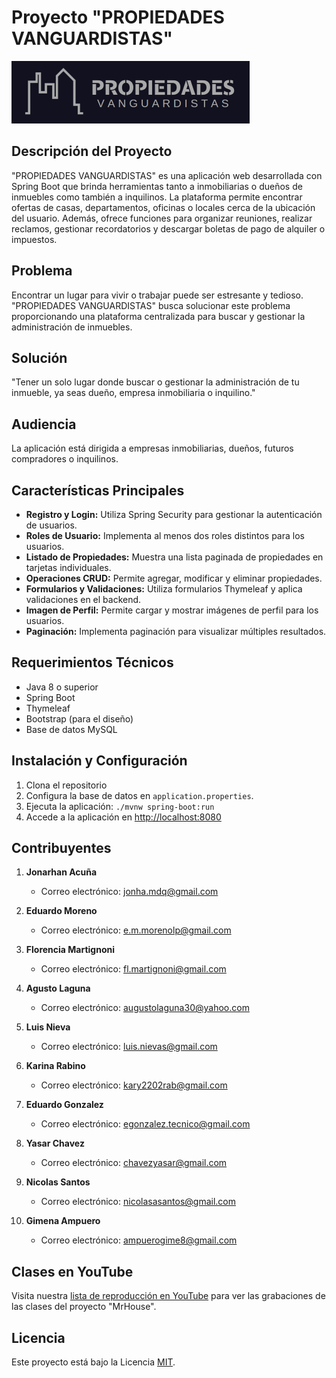 # Proyecto "PROPIEDADES VANGUARDISTAS"

![PROPIEDADES VANGUARDISTAS Logo](https://github.com/nyos2/Proyecto-Final-VanguardiaPropiedades/blob/95ba42070f7954d4ac5b77eb0c5bebba8ad8bed0/src/main/resources/static/images/logo.png)

## Descripción del Proyecto

"PROPIEDADES VANGUARDISTAS" es una aplicación web desarrollada con Spring Boot que brinda herramientas tanto a inmobiliarias o dueños de inmuebles como también a inquilinos. La plataforma permite encontrar ofertas de casas, departamentos, oficinas o locales cerca de la ubicación del usuario. Además, ofrece funciones para organizar reuniones, realizar reclamos, gestionar recordatorios y descargar boletas de pago de alquiler o impuestos.

## Problema

Encontrar un lugar para vivir o trabajar puede ser estresante y tedioso. "PROPIEDADES VANGUARDISTAS" busca solucionar este problema proporcionando una plataforma centralizada para buscar y gestionar la administración de inmuebles.

## Solución

"Tener un solo lugar donde buscar o gestionar la administración de tu inmueble, ya seas dueño, empresa inmobiliaria o inquilino."

## Audiencia

La aplicación está dirigida a empresas inmobiliarias, dueños, futuros compradores o inquilinos.

## Características Principales

- **Registro y Login:** Utiliza Spring Security para gestionar la autenticación de usuarios.
- **Roles de Usuario:** Implementa al menos dos roles distintos para los usuarios.
- **Listado de Propiedades:** Muestra una lista paginada de propiedades en tarjetas individuales.
- **Operaciones CRUD:** Permite agregar, modificar y eliminar propiedades.
- **Formularios y Validaciones:** Utiliza formularios Thymeleaf y aplica validaciones en el backend.
- **Imagen de Perfil:** Permite cargar y mostrar imágenes de perfil para los usuarios.
- **Paginación:** Implementa paginación para visualizar múltiples resultados.

## Requerimientos Técnicos

- Java 8 o superior
- Spring Boot
- Thymeleaf
- Bootstrap (para el diseño)
- Base de datos MySQL

## Instalación y Configuración

1. Clona el repositorio
2. Configura la base de datos en `application.properties`.
3. Ejecuta la aplicación: `./mvnw spring-boot:run`
4. Accede a la aplicación en [http://localhost:8080](http://localhost:8080)

## Contribuyentes

1. **Jonarhan Acuña**
   - Correo electrónico: jonha.mdq@gmail.com

2. **Eduardo Moreno**
   - Correo electrónico: e.m.morenolp@gmail.com

3. **Florencia Martignoni**
   - Correo electrónico: fl.martignoni@gmail.com

4. **Agusto Laguna**
   - Correo electrónico: augustolaguna30@yahoo.com

5. **Luis Nieva**
   - Correo electrónico: luis.nievas@gmail.com

6. **Karina Rabino**
   - Correo electrónico: kary2202rab@gmail.com

7. **Eduardo Gonzalez**
   - Correo electrónico: egonzalez.tecnico@gmail.com

8. **Yasar Chavez**
   - Correo electrónico: chavezyasar@gmail.com

9. **Nicolas Santos**
   - Correo electrónico: nicolasasantos@gmail.com

10. **Gimena Ampuero**
    - Correo electrónico: ampuerogime8@gmail.com

## Clases en YouTube

Visita nuestra [lista de reproducción en YouTube](https://youtube.com/playlist?list=PLai9ahHHcVe5FUWyCIJOZdvWymhlfAQkD&si=g29rZBVw8s47jw_1) para ver las grabaciones de las clases del proyecto "MrHouse".

<!-- Comentario Eduardo --> 

## Licencia

Este proyecto está bajo la Licencia [MIT](LICENSE).
